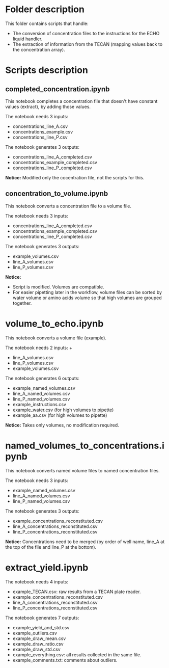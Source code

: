 # Folder description

This folder contains scripts that handle:  
* The conversion of concentration files to the instructions for the ECHO liquid handler.
* The extraction of information from the TECAN (mapping values back to the concentration array).

# Scripts description

## completed_concentration.ipynb

This notebook completes a concentration file that doesn't have constant values (extract), by adding those values.

The notebook needs 3 inputs:  
* concentrations_line_A.csv
* concentrations_example.csv
* concentrations_line_P.csv

The notebook generates 3 outputs:  
* concentrations_line_A_completed.csv
* concentrations_example_completed.csv
* concentrations_line_P_completed.csv
 
**Notice:** Modified only the cocentration file, not the scripts for this.

## concentration_to_volume.ipynb

This notebook converts a concentration file to a volume file.

The notebook needs 3 inputs:  
* concentrations_line_A_completed.csv
* concentrations_example_completed.csv
* concentrations_line_P_completed.csv

The notebook generates 3 outputs:  
* example_volumes.csv
* line_A_volumes.csv
* line_P_volumes.csv

**Notice:**  
* Script is modified. Volumes are compatible.
* For easier pipetting later in the workflow, volume files can be sorted by water volume or amino acids volume so that high volumes are grouped together.

# volume_to_echo.ipynb

This notebook converts a volume file (example).

The notebook needs 2 inputs:  +
* line_A_volumes.csv
* line_P_volumes.csv
* example_volumes.csv

The notebook generates 6 outputs:  
* example_named_volumes.csv
* line_A_named_volumes.csv
* line_P_named_volumes.csv
* example_instructions.csv
* example_water.csv (for high volumes to pipette)
* example_aa.csv (for high volumes to pipette)

**Notice:** Takes only volumes, no modification required.

# named_volumes_to_concentrations.ipynb

This notebook converts named volume files to named concentration files. 

The notebook needs 3 inputs:  
* example_named_volumes.csv
* line_A_named_volumes.csv
* line_P_named_volumes.csv

The notebook generates 3 outputs:  
* example_concentrations_reconstituted.csv
* line_A_concentrations_reconstituted.csv
* line_P_concentrations_reconstituted.csv

**Notice:** Concentrations need to be merged (by order of well name, line_A at the top of the file and line_P at the bottom).

# extract_yield.ipynb

The notebook needs 4 inputs:  
* example_TECAN.csv: raw results from a TECAN plate reader.
* example_concentrations_reconstituted.csv
* line_A_concentrations_reconstituted.csv
* line_P_concentrations_reconstituted.csv

The notebook generates 7 outputs:  
* example_yield_and_std.csv
* example_outliers.csv
* example_draw_mean.csv
* example_draw_ratio.csv
* example_draw_std.csv
* example_everything.csv: all results collected in the same file.
* example_comments.txt: comments about outliers.

